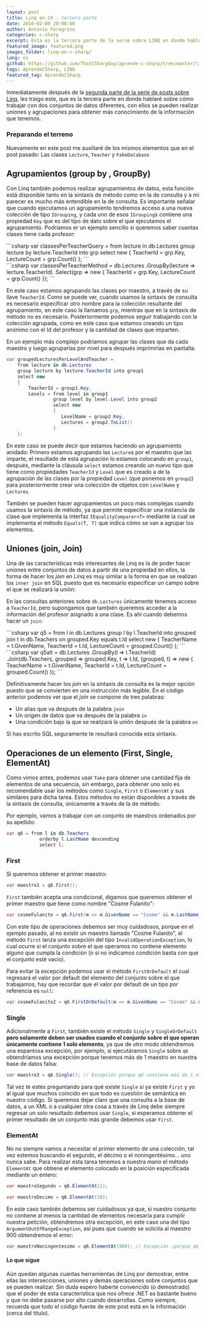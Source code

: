 ```yaml
---
layout: post
title: Linq en C# - tercera parte
date: 2016-02-08 20:00:00
author: Antonio Feregrino
categories: c-sharp
excerpt: Esta es la tercera parte de la serie sobre LINQ en donde hablaré sobre cómo trabajar con dos conjuntos de datos diferentes, con ellos se pueden realizar uniones y agrupaciones para obtener más conocimiento de la información que tenemos.
featured_image: featured.png
images_folder: linq-en-c-sharp/
lang: es
github: https://github.com/ThatCSharpGuy/aprende-c-sharp/tree/master/linq-en-c-sharp-3
tags: AprendeCSharp, LINQ
featured_tag: AprendeCSharp
---
```


Inmediatamente después de la [segunda parte de la serie de posts sobre Linq](/post/linq-en-c-sharp-2), les traigo este, que es la tercera parte en donde hablaré sobre cómo trabajar con dos conjuntos de datos diferentes, con ellos se pueden realizar uniones y agrupaciones para obtener más conocimiento de la información que tenemos.
  
### Preparando el terreno  
Nuevamente en este post me auxiliaré de los mismos elementos que en el post pasado: Las clases `Lecture`, `Teacher` y `FakeDatabase`   
   
  
## Agrupamientos (group by , GroupBy)  
Con Linq también podemos realizar agrupamientos de datos, esta función está disponible tanto en la sintaxis de método como en la de consulta y a mi parecer es mucho más entendible en la de consulta. Es importante señalar que cuando ejecutamos un agrupamiento tendremos acceso a una nueva colección de tipo `IGrouping`, y cada uno de esos `IGrouping`s contiene una propiedad `Key` que es del tipo de dato sobre el que ejecutamos el agrupamiento. Podríamos er un ejemplo sencillo si queremos saber cuantas clases tiene cada profesor:  

<div class="pure-g">
<div class="pure-u-1 pure-u-md-1-2">
```csharp  
var classesPerTeacherQuery =
    from lecture in db.Lectures
    group lecture by lecture.TeacherId into grp
    select new
    {
        TeacherId = grp.Key,
        LectureCount = grp.Count()
    };
```  
</div>
<div class="pure-u-1 pure-u-md-1-2">
```csharp  
var classesPerTeacherMethod = db.Lectures
    .GroupBy(lecture => lecture.TeacherId)
    .Select(grp =>
        new
        {
            TeacherId = grp.Key,
            LectureCount = grp.Count()
        });
```  
</div>  
</div>  

En este caso estamos agrupando las clases por maestro, a través de su llave `TeacherId`. Como se puede ver, cuando usamos la sintaxis de consulta es necesario especificar otro nombre para la colección resultante del agrupamiento, en este caso la llamamos `grp`, mientras que en la sintaxis de método no es necesario. Posteriormente podemos seguir trabajando con la colección agrupada, como en este caso que estamos creando un tipo anónimo con el Id del profesor y la cantidad de clases que imparten.  
  
En un ejemplo más complejo podríamos agrupar las clases que da cada maestro y luego agruparlas por nivel para después imprimirlas en pantalla:

```csharp  
var groupedLecturesPerLevelAndTeacher =
    from lecture in db.Lectures
    group lecture by lecture.TeacherId into group1
    select new
    {
        TeacherId = group1.Key,
        Levels = from level in group1
                 group level by level.Level into group2
                 select new
                 {
                    LevelName = group2.Key,
                    Lectures = group2.ToList()
                 }
    };
```  

En este caso se puede decir que estamos haciendo un agrupamiento anidado: Primero estamos agrupando las `Lecture`s por el maestro que las imparte, el resultado de esta agrupación lo estamos colocando en `group1`, después, mediante la cláusula `select` estamos creando un nuevo tipo que tiene como propiedades `TeacherId` y `Level` que es creado a de la agrupación de las clases por la propiedad `Level` (que ponemos en `group2`) para posteriormente crear una colección de objetos con `LevelName` y `Lectures`.

También se pueden hacer agrupamientos un poco más complejas cuando usamos la sintaxis de método, ya que permite especificar una instancia de clase que implementa la interfaz `IEqualityComparer<T>` mediante la cual se implementa el método `Equals(T, T)` que indica cómo se van a agrupar los elementos.  
  
## Uniones (join, Join)  
Una de las características más interesantes de Linq es la de poder hacer uniones entre conjuntos de datos a partir de una propiedad en ellos, la forma de hacer los *join* en Linq es muy similar a la forma en que se realizan los `inner join` en SQL puesto que es necesario especificar un campo sobre el que se realizará la unión:

En las consultas anteriores sobre `db.Lectures` únicamente tenemos acceso a `TeacherId`, pero supongamos que también queremos acceder a la información del profesor asignado a una clase. Es ahí cuando debemos hacer un `join`:   

<div class="pure-g">
<div class="pure-u-1 pure-u-md-1-2">
```csharp  
var q5 =
    from l in db.Lectures
    group l by l.TeacherId into grouped
    join t in db.Teachers on grouped.Key equals t.Id
    select new
    {
        TeacherName = t.GivenName,
        TeacherId = t.Id,
        LectureCount = grouped.Count()
    };
```  
</div>
<div class="pure-u-1 pure-u-md-1-2">
```csharp  
var q5alt = db.Lectures
    .GroupBy(l => l.TeacherId)
    .Join(db.Teachers, grouped => grouped.Key, t => t.Id,
    (grouped, t) => new
    {
        TeacherName = t.GivenName,
        TeacherId = t.Id,
        LectureCount = grouped.Count()
    });
```  
</div>  
</div>  

Definitivamente hacer los *join* en la sintaxis de consulta es la mejor opción puesto que se convierten en una instrucción más legible. En el código anterior podemos ver que el *join* se compone de tres palabras:  
 
 - Un alias que va después de la palabra `join`  
 - Un origen de datos que va después de la palabra `in`  
 - Una condición bajo la que se realizará la unión después de la palabra `on`  
  
Si has escrito SQL seguramente te resultará conocida esta sintaxis.  
  
## Operaciones de un elemento (First, Single, ElementAt)  
Como vimos antes, podemos usar `Take` para obtener una cantidad fija de elementos de una secuencia, sin embargo, para obtener uno solo es recomendable usar los métodos como `Single`, `First` o `ElementAt` y sus similares para dicha tarea. Estos métodos no están disponibles a través de la sintaxis de consulta, únicamente a través de la de método.  
  
Por ejemplo, vamos a trabajar con un conjunto de maestros ordenados por su apellido:

```csharp  
var q6 = from l in db.Teachers
            orderby l.LastName descending
            select l;
```  

### First

Si queremos obtener el primer maestro:

```csharp  
var maestro1 = q6.First();
```  

`First` también acepta una condicional, digamos que queremos obtener el primer maestro que tiene como nombre "Cosme Fulanito":

```csharp  
var cosmeFulanito = q6.First(m => m.GivenName == "Cosme" && m.LastName == "Fulanito");
```  

Con este tipo de operaciones debemos ser muy cuidadosos, porque en el ejemplo pasado, al no existir un maestro llamado "Cosme Fulanito", el método `First` lanza una excepción del tipo `InvalidOperationException`, lo cual ocurre si el conjunto sobre el que operamos no contiene elemento alguno que cumpla la condición (o si no indicamos condición basta con que el conjunto esté vacío).  
  
Para evitar la excepción podemos usar el método `FirstOrDefault` el cual regresará el valor por default del elemento del conjunto sobre el que trabajamos, hay que recordar que el valor por default de un tipo por referencia es `null`:

```csharp  
var cosmeFulanito2 = q6.FirstOrDefault(m => m.GivenName == "Cosme" && m.LastName == "Fulanito");
```  

### Single

Adicionalmente a `First`, también existe el método `Single` y `SingleOrDefault` **pero solamente deben ser usados cuando el conjunto sobre el que operan únicamente contiene 1 solo elemento**, ya que de otro modo obtendremos una espantosa excepción, por ejemplo, si ejecutáramos `Single` sobre `q6` obtendríamos una excepción porque tenemos más de 1 maestro en nuestra base de datos falsa:

```csharp  
var maestro3 = q6.Single(); // Excepción porque q6 contiene más de 1 elemento
```  
 
Tal vez te estés preguntando para qué existe `Single` si ya existe `First` y yo al igual que muchos coincido en que todo es cuestión de semántica en nuestro código. Si queremos dejar claro que una consulta a la base de datos, a un XML o a cualquier otra cosa a través de Linq debe siempre regresar un solo resultado debemos usar `Single`, si esperamos obtener el primer resultado de un conjunto más grande debemos usar `First`.  
  
### ElementAt  
No no siempre vamos a necesitar el primer elemento de una colección, tal vez estemos buscando el segundo, el décimo o el noningentésimo... uno nunca sabe. Para realizar esta tarea tenemos a nuestra mano el método `ElementAt` que obtiene el elemento colocado en la posición especificada mediante un entero:  

```csharp  
var maestroSegundo = q6.ElementAt(2);

var maestroDecimo = q6.ElementAt(10);
```  

En este caso también debemos ser cuidadosos ya que, si nuestro conjunto no contiene al menos la cantidad de elementos necesaria para cumplir nuestra petición, obtendremos otra excepción, en este caso una del tipo `ArgumentOutOfRangeException`, así pues que cuando se solicita al maestro 900 obtendremos el error:
 
```csharp  
var maestroNoningentesimo = q6.ElementAt(900); // Excepción ¡porque q6 no tiene 900 maestros!
```  
    
#### Lo que sigue  
Aún quedan algunas cuantas herramientas de Linq por demostrar, entre ellas las intersecciones, uniones y demás operaciones sobre conjuntos que se pueden realizar. Sin duda espero haberte convencido (o demostrado) que el poder de esta característica que nos ofrece .NET es bastante bueno y que no debe pasarse por alto cuando desarrollas. Como siempre, recuerda que todo el código fuente de este post está en la información (cerca del título).
